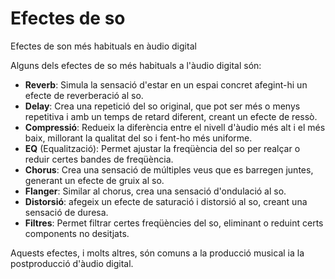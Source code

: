 # Efectes de so

Efectes de son més habituals en àudio digital

Alguns dels efectes de so més habituals a l'àudio digital són:

- **Reverb**: Simula la sensació d'estar en un espai concret afegint-hi un efecte de reverberació al so.
- **Delay**: Crea una repetició del so original, que pot ser més o menys repetitiva i amb un temps de retard diferent, creant un efecte de ressò.
- **Compressió**: Redueix la diferència entre el nivell d'àudio més alt i el més baix, millorant la qualitat del so i fent-ho més uniforme.
- **EQ** (Equalització): Permet ajustar la freqüència del so per realçar o reduir certes bandes de freqüència.
- **Chorus**: Crea una sensació de múltiples veus que es barregen juntes, generant un efecte de gruix al so.
- **Flanger**: Similar al chorus, crea una sensació d'ondulació al so.
- **Distorsió**: afegeix un efecte de saturació i distorsió al so, creant una sensació de duresa.
- **Filtres**: Permet filtrar certes freqüències del so, eliminant o reduint certs components no desitjats.

Aquests efectes, i molts altres, són comuns a la producció musical ia la postproducció d'àudio digital.